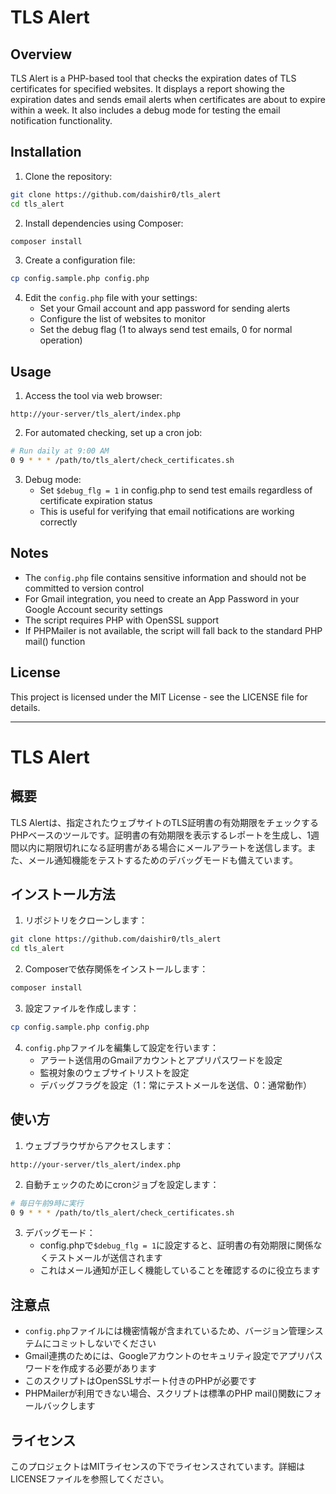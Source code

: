 # TLS Alert

## Overview
TLS Alert is a PHP-based tool that checks the expiration dates of TLS certificates for specified websites. It displays a report showing the expiration dates and sends email alerts when certificates are about to expire within a week. It also includes a debug mode for testing the email notification functionality.

## Installation
1. Clone the repository:
```bash
git clone https://github.com/daishir0/tls_alert
cd tls_alert
```

2. Install dependencies using Composer:
```bash
composer install
```

3. Create a configuration file:
```bash
cp config.sample.php config.php
```

4. Edit the `config.php` file with your settings:
   - Set your Gmail account and app password for sending alerts
   - Configure the list of websites to monitor
   - Set the debug flag (1 to always send test emails, 0 for normal operation)

## Usage
1. Access the tool via web browser:
```
http://your-server/tls_alert/index.php
```

2. For automated checking, set up a cron job:
```bash
# Run daily at 9:00 AM
0 9 * * * /path/to/tls_alert/check_certificates.sh
```

3. Debug mode:
   - Set `$debug_flg = 1` in config.php to send test emails regardless of certificate expiration status
   - This is useful for verifying that email notifications are working correctly

## Notes
- The `config.php` file contains sensitive information and should not be committed to version control
- For Gmail integration, you need to create an App Password in your Google Account security settings
- The script requires PHP with OpenSSL support
- If PHPMailer is not available, the script will fall back to the standard PHP mail() function

## License
This project is licensed under the MIT License - see the LICENSE file for details.

---

# TLS Alert

## 概要
TLS Alertは、指定されたウェブサイトのTLS証明書の有効期限をチェックするPHPベースのツールです。証明書の有効期限を表示するレポートを生成し、1週間以内に期限切れになる証明書がある場合にメールアラートを送信します。また、メール通知機能をテストするためのデバッグモードも備えています。

## インストール方法
1. リポジトリをクローンします：
```bash
git clone https://github.com/daishir0/tls_alert
cd tls_alert
```

2. Composerで依存関係をインストールします：
```bash
composer install
```

3. 設定ファイルを作成します：
```bash
cp config.sample.php config.php
```

4. `config.php`ファイルを編集して設定を行います：
   - アラート送信用のGmailアカウントとアプリパスワードを設定
   - 監視対象のウェブサイトリストを設定
   - デバッグフラグを設定（1：常にテストメールを送信、0：通常動作）

## 使い方
1. ウェブブラウザからアクセスします：
```
http://your-server/tls_alert/index.php
```

2. 自動チェックのためにcronジョブを設定します：
```bash
# 毎日午前9時に実行
0 9 * * * /path/to/tls_alert/check_certificates.sh
```

3. デバッグモード：
   - config.phpで`$debug_flg = 1`に設定すると、証明書の有効期限に関係なくテストメールが送信されます
   - これはメール通知が正しく機能していることを確認するのに役立ちます

## 注意点
- `config.php`ファイルには機密情報が含まれているため、バージョン管理システムにコミットしないでください
- Gmail連携のためには、Googleアカウントのセキュリティ設定でアプリパスワードを作成する必要があります
- このスクリプトはOpenSSLサポート付きのPHPが必要です
- PHPMailerが利用できない場合、スクリプトは標準のPHP mail()関数にフォールバックします

## ライセンス
このプロジェクトはMITライセンスの下でライセンスされています。詳細はLICENSEファイルを参照してください。